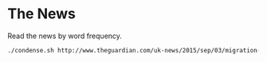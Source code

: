 # The News

Read the news by word frequency.

```sh
./condense.sh http://www.theguardian.com/uk-news/2015/sep/03/migration-crisis-pressure-mounts-on-david-cameron-to-relent-on-taking-more-refugees
```
